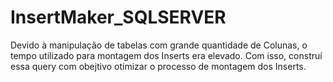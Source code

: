 # InsertMaker_SQLSERVER
Devido à manipulação de tabelas com grande quantidade de Colunas, o tempo utilizado para montagem dos Inserts era elevado. Com isso, construí essa query com obejtivo otimizar o processo de montagem dos Inserts. 
